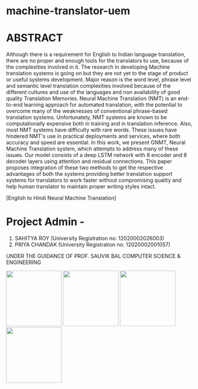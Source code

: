 # machine-translator-uem

# ABSTRACT

Although there is a requirement for English to Indian language translation, there are no proper and enough tools for the translators to use, because of the complexities involved in it. The research in developing Machine translation systems is going on but they are not yet to the stage of product or useful systems development. Major reason is the word level, phrase level and semantic level translation complexities involved because of the different cultures and use of the languages and non availability of good quality Translation Memories. Neural Machine Translation (NMT) is an end-to-end learning approach for automated translation, with the potential to overcome many of the weaknesses of conventional phrase-based translation systems. Unfortunately, NMT systems are known to be computationally expensive both in training and in translation inference. Also, most NMT systems have difficulty with rare words. These issues have hindered NMT's use in practical deployments and services, where both accuracy and speed are essential. In this work, we present GNMT, Neural Machine Translation system, which attempts to address many of these issues. Our model consists of a deep LSTM network with 8 encoder and 8 decoder layers using attention and residual connections. This paper proposes integration of these two methods to get the respective advantages of both the systems providing better translation support systems for translators to work faster without compromising quality and help human translator to maintain proper writing styles intact. 

[English to Hindi Neural Machine Translation] <br>
# Project Admin - 
<ol>
  <li>SAHITYA ROY
(University Registration no: 12020002026003)</li>
  <li>
PRIYA CHANDAK
(University Registration no: 12020002001057)</li>
 
</ol>

UNDER THE GUIDANCE OF 
PROF. SAUVIK BAL
COMPUTER SCIENCE & ENGINEERING

 <a href="https://github.com/SahityaRoy"><img src="https://avatars.githubusercontent.com/u/72821604?v=4" width=150px height=150px /></a> 
  <a href="https://github.com/SahityaRoy"><img src="https://media-exp1.licdn.com/dms/image/C5603AQG2eMeRXVQGLw/profile-displayphoto-shrink_800_800/0/1619951755281?e=1657152000&v=beta&t=iCr7l_9rj-FIQBlQvsYnGiuXNNNUnea6kfU9FanQ5M4" width=150px height=150px /></a> 
 <a href="https://github.com/SahityaRoy"><img src="https://media-exp1.licdn.com/dms/image/C5103AQFgkXwGR2rP2A/profile-displayphoto-shrink_800_800/0/1573982771817?e=1657152000&v=beta&t=fG5F1VzHvpOtv0N-wiYfr-npp6pVtTAuJY6EaTtP--M" width=150px height=150px /></a> 
 <a href="https://github.com/SahityaRoy"><img src="https://admission.uem.edu.in/img/logo.png" width=150px height=150px /></a> 

